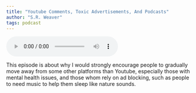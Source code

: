 ```yaml
---
title: "Youtube Comments, Toxic Advertisements, And Podcasts"
author: "S.R. Weaver"
tags: podcast
---
```

<audio controls>
  <source src="https://lwflouisa.github.io/UploadedFairyRadio/Audio/YoutubeCommentsPeertubeAndPodcasts.mp3" type="audio/mpeg">
Your browser does not support the audio element.
</audio>

This episode is about why I would strongly encourage people to gradually move away from some other platforms than Youtube, especially those with mental health issues, and those whom rely on ad blocking, such as people to need music to help them sleep like nature sounds.
